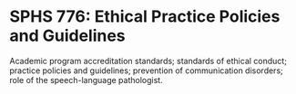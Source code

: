 # SPHS 776: Ethical Practice Policies and Guidelines

Academic program accreditation standards; standards of ethical conduct; practice policies and guidelines; prevention of communication disorders; role of the speech-language pathologist.